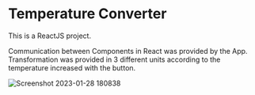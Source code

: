 <h1> Temperature Converter </h1>
<p> This is a ReactJS project. </p>
Communication between Components in React was provided by the App. Transformation was provided in 3 different units according to the temperature increased with the button.


![Screenshot 2023-01-28 180838](https://user-images.githubusercontent.com/95571155/215274118-d5acbd2f-43d8-4066-83f9-648abd110e07.png)

